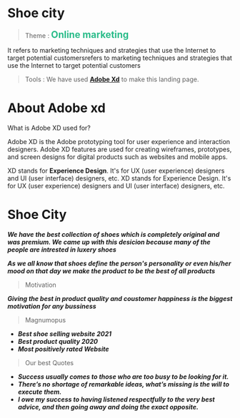 # Shoe city

> Theme :
> <b><span style="color: #2bbc8a; font-size: 1.3rem;">**Online marketing**</span></b>

It refers to marketing techniques and strategies that use the Internet to target potential customersrefers to marketing techniques and strategies that use the Internet to target potential customers

> Tools :
> We have used **[Adobe Xd](https://www.adobe.com/in/products/xd.html)** to make this landing page.

# About Adobe xd

What is Adobe XD used for?

Adobe XD is the Adobe prototyping tool for user experience and interaction designers. Adobe XD features are used for creating wireframes, prototypes, and screen designs for digital products such as websites and mobile apps.

XD stands for **Experience Design**. It's for UX (user experience) designers and UI (user interface) designers, etc. XD stands for Experience Design. It's for UX (user experience) designers and UI (user interface) designers, etc.

# Shoe City 
**_We have the best collection of shoes which is completely original and was premium.
We came up with this desicion because many of the people are intrested in luxery shoes_**

**_As we all know that shoes define the person's  personality or even his/her mood on that day we make the product to be the best of all products_**

>Motivation

*__Giving the best in product quality and coustomer happiness is the biggest motivation for any bussiness__*

>Magnumopus

* *__Best shoe selling website 2021__*
* *__Best product quality 2020__*
* *__Most positively rated Website__*

> Our best Quotes
 
 * *__Success usually comes to those who are too busy to be looking for it.__*
 * *__There’s no shortage of remarkable ideas, what’s missing is the will to execute them.__*
 * *__I owe my success to having listened respectfully to the very best advice, and then going away and doing the exact opposite.__*


 


